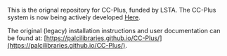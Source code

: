 This is the orignal repository for CC-Plus, funded by LSTA.
The CC-Plus system is now being actively developed [Here](https://github.com/CPE-ITTeam/CCPLUS).

The original (legacy) installation instructions and user documentation can be found at: [https://palcilibraries.github.io/CC-Plus/](https://palcilibraries.github.io/CC-Plus/).
